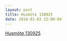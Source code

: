 ```yaml
---
layout: post
title: Husmöte 130925
date: 2014-01-02 22:00:04
---
```


<a href="/assets/2014/01/HusmÃ¶te-130925-protokoll.docx">Husmöte 130925</a>